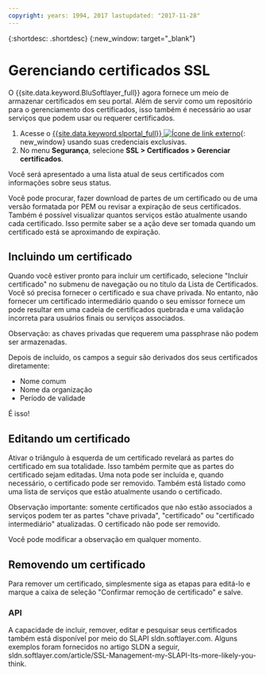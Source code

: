```yaml
---
copyright: years: 1994, 2017 lastupdated: "2017-11-28"
---
```


{:shortdesc: .shortdesc}
{:new_window: target="_blank"}

# Gerenciando certificados SSL

O {{site.data.keyword.BluSoftlayer_full}} agora fornece um meio de armazenar certificados em seu portal. Além de servir como um repositório para o gerenciamento dos certificados, isso também é necessário ao usar serviços que podem usar ou requerer certificados.

1. Acesse o [{{site.data.keyword.slportal_full}} ![Ícone de link externo](../../icons/launch-glyph.svg "Ícone de link externo")](https://control.softlayer.com/){: new_window} usando suas credenciais exclusivas.
2. No menu **Segurança**, selecione **SSL > Certificados > Gerenciar certificados**.

Você será apresentado a uma lista atual de seus certificados com informações sobre seus status.

Você pode procurar, fazer download de partes de um certificado ou de uma versão formatada por PEM ou revisar a expiração de seus certificados. Também é possível visualizar quantos serviços estão atualmente usando cada certificado. Isso permite saber se a ação deve ser tomada quando um certificado está se aproximando de expiração.

## Incluindo um certificado

Quando você estiver pronto para incluir um certificado, selecione "Incluir certificado" no submenu de navegação ou no título da Lista de Certificados. Você só precisa fornecer o certificado e sua chave privada. No entanto, não fornecer um certificado intermediário quando o seu emissor fornece um pode resultar em uma cadeia de certificados quebrada e uma validação incorreta para usuários finais ou serviços associados.

Observação: as chaves privadas que requerem uma passphrase não podem ser armazenadas.

Depois de incluído, os campos a seguir são derivados dos seus certificados diretamente:

* Nome comum
* Nome da organização
* Período de validade


É isso!

## Editando um certificado

Ativar o triângulo à esquerda de um certificado revelará as partes do certificado em sua totalidade. Isso também permite que as partes do certificado sejam editadas. Uma nota pode ser incluída e, quando necessário, o certificado pode ser removido. Também está listado como uma lista de serviços que estão atualmente usando o certificado.



Observação importante: somente certificados que não estão associados a serviços podem ter as partes "chave privada", "certificado" ou "certificado intermediário" atualizadas.  O certificado não pode ser removido.

Você pode modificar a observação em qualquer momento.

## Removendo um certificado

Para remover um certificado, simplesmente siga as etapas para editá-lo e marque a caixa de seleção "Confirmar remoção de certificado" e salve.

### API

A capacidade de incluir, remover, editar e pesquisar seus certificados também está disponível por meio do SLAPI sldn.softlayer.com. Alguns exemplos foram fornecidos no artigo SLDN a seguir, sldn.softlayer.com/article/SSL-Management-my-SLAPI-Its-more-likely-you-think.
